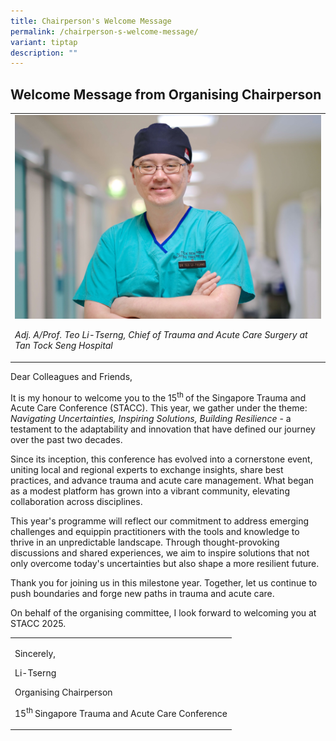 ```yaml
---
title: Chairperson's Welcome Message
permalink: /chairperson-s-welcome-message/
variant: tiptap
description: ""
---
```

<h2>Welcome Message from Organising Chairperson</h2>
<table style="minWidth: 25px">
<colgroup>
<col>
</colgroup>
<tbody>
<tr>
<td rowspan="1" colspan="1">
<div class="isomer-image-wrapper">
<img style="width: 100%" height="auto" width="100%" alt="" src="/images/Organising Committee/Teo_Li_Tserng_Scrub_Horizontal.jpg">
</div>
<p><em>Adj. A/Prof. Teo Li-Tserng, Chief of Trauma and Acute Care Surgery at Tan Tock Seng Hospital</em>
</p>
</td>
</tr>
</tbody>
</table>
<p></p>
<p>Dear Colleagues and Friends,</p>
<p>It is my honour to welcome you to the 15<sup>th </sup>of the Singapore
Trauma and Acute Care Conference (STACC). This year, we gather under the
theme: <em>Navigating Uncertainties, Inspiring Solutions, Building Resilience</em> -
a testament to the adaptability and innovation that have defined our journey
over the past two decades.</p>
<p></p>
<p>Since its inception, this conference has evolved into a cornerstone event,
uniting local and regional experts to exchange insights, share best practices,
and advance trauma and acute care management. What began as a modest platform
has grown into a vibrant community, elevating collaboration across disciplines.</p>
<p></p>
<p>This year's programme will reflect our commitment to address emerging
challenges and equippin practitioners with the tools and knowledge to thrive
in an unpredictable landscape. Through thought-provoking discussions and
shared experiences, we aim to inspire solutions that not only overcome
today's uncertainties but also shape a more resilient future.</p>
<p></p>
<p>Thank you for joining us in this milestone year. Together, let us continue
to push boundaries and forge new paths in trauma and acute care.</p>
<p></p>
<p>On behalf of the organising committee, I look forward to welcoming you
at STACC 2025.</p>
<p></p>
<table style="minWidth: 25px">
<colgroup>
<col>
</colgroup>
<tbody>
<tr>
<td rowspan="1" colspan="1">
<p>Sincerely,</p>
<p>Li-Tserng</p>
<p>Organising Chairperson</p>
<p>15<sup>th </sup>Singapore Trauma and Acute Care Conference</p>
</td>
</tr>
</tbody>
</table>
<p></p>